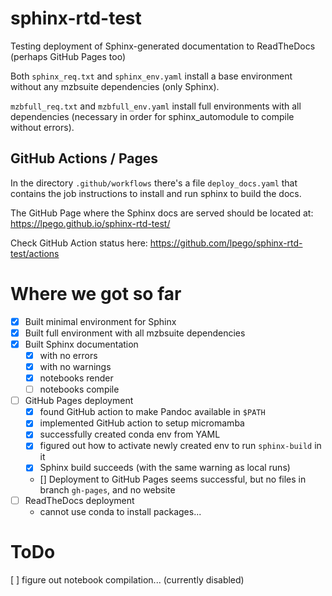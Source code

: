 # sphinx-rtd-test
Testing deployment of Sphinx-generated documentation to ReadTheDocs (perhaps GitHub Pages too)

Both `sphinx_req.txt` and `sphinx_env.yaml` install a base environment without any mzbsuite dependencies (only Sphinx). 

`mzbfull_req.txt` and `mzbfull_env.yaml` install full environments with all dependencies (necessary in order for sphinx_automodule to compile without errors). 

## GitHub Actions / Pages

In the directory `.github/workflows` there's a file `deploy_docs.yaml` that contains the job instructions to install and run sphinx to build the docs. 

The GitHub Page where the Sphinx docs are served should be located at: https://lpego.github.io/sphinx-rtd-test/

Check GitHub Action status here: https://github.com/lpego/sphinx-rtd-test/actions

# Where we got so far

- [x] Built minimal environment for Sphinx
- [x] Built full environment with all mzbsuite dependencies
- [x] Built Sphinx documentation
    - [x] with no errors
    - [x] with no warnings
    - [x] notebooks render
    - [ ] notebooks compile
- [ ] GitHub Pages deployment
    - [x] found GitHub action to make Pandoc available in `$PATH`
    - [x] implemented GitHub action to setup micromamba
    - [x] successfully created conda env from YAML
    - [x] figured out how to activate newly created env to run `sphinx-build` in it
    - [x] Sphinx build succeeds (with the same warning as local runs)
    - [] Deployment to GitHub Pages seems successful, but no files in branch `gh-pages`, and no website
- [ ] ReadTheDocs deployment 
    - cannot use conda to install packages... 

# ToDo 

[ ] figure out notebook compilation... (currently disabled)